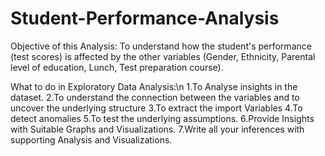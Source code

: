 # Student-Performance-Analysis

Objective of this Analysis:
To understand how the student's performance (test scores) is affected by the other variables (Gender, Ethnicity, Parental level of education, Lunch, Test preparation course).

What to do in  Exploratory Data Analysis:\n
1.To Analyse insights in the dataset.
2.To understand the connection between the variables and to uncover the underlying structure
3.To extract the import Variables
4.To detect anomalies
5.To test the underlying assumptions.
6.Provide Insights with Suitable Graphs and Visualizations.
7.Write all your inferences with supporting Analysis and Visualizations.
